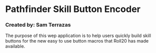 # Pathfinder Skill Button Encoder

### Created by: Sam Terrazas

The purpose of this wep application is to help users quickly build skill buttons for the new easy to use button macros that Roll20 has made available.
